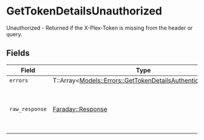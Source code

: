 # GetTokenDetailsUnauthorized

Unauthorized - Returned if the X-Plex-Token is missing from the header or query.


## Fields

| Field                                                                                                                       | Type                                                                                                                        | Required                                                                                                                    | Description                                                                                                                 |
| --------------------------------------------------------------------------------------------------------------------------- | --------------------------------------------------------------------------------------------------------------------------- | --------------------------------------------------------------------------------------------------------------------------- | --------------------------------------------------------------------------------------------------------------------------- |
| `errors`                                                                                                                    | T::Array<[Models::Errors::GetTokenDetailsAuthenticationErrors](../../models/errors/gettokendetailsauthenticationerrors.md)> | :heavy_minus_sign:                                                                                                          | N/A                                                                                                                         |
| `raw_response`                                                                                                              | [Faraday::Response](https://www.rubydoc.info/gems/faraday/Faraday/Response)                                                 | :heavy_minus_sign:                                                                                                          | Raw HTTP response; suitable for custom response parsing                                                                     |